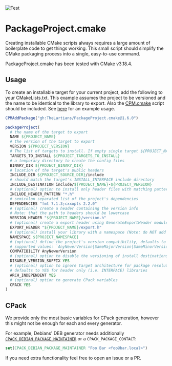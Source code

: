 ![Test](https://github.com/TheLartians/PackageProject.cmake/workflows/Test/badge.svg)

# PackageProject.cmake

Creating installable CMake scripts always requires a large amount of boilerplate code to get things working.
This small script should simplify the CMake packaging process into a single, easy-to-use command.

PackageProject.cmake has been tested with CMake v3.18.4.

## Usage

To create an installable target for your current project, add the following to your CMakeLists.txt.
This example assumes the project to be versioned and the name to be identical to the library to export.
Also the [CPM.cmake](https://github.com/TheLartians/CPM.cmake) script should be included.
See [here](https://github.com/TheLartians/ModernCppStarter/blob/master/CMakeLists.txt) for an example usage.

```cmake
CPMAddPackage("gh:TheLartians/PackageProject.cmake@1.6.0")

packageProject(
  # the name of the target to export
  NAME ${PROJECT_NAME}
  # the version of the target to export
  VERSION ${PROJECT_VERSION}
  # The list of targets to install. If empty single target ${PROJECT_NAME} is installed.
  TARGETS_TO_INSTALL ${PROJECT_TARGETS_TO_INSTALL} 
  # a temporary directory to create the config files
  BINARY_DIR ${PROJECT_BINARY_DIR}
  # location of the target's public headers
  INCLUDE_DIR ${PROJECT_SOURCE_DIR}/include
  # should match the target's INSTALL_INTERFACE include directory
  INCLUDE_DESTINATION include/${PROJECT_NAME}-${PROJECT_VERSION}
  # (optional) option to install only header files with matching pattern
  INCLUDE_HEADER_PATTERN "*.h"
  # semicolon separated list of the project's dependencies
  DEPENDENCIES "fmt 7.1.3;cxxopts 2.2.0"
  # (optional) create a header containing the version info
  # Note: that the path to headers should be lowercase
  VERSION_HEADER "${PROJECT_NAME}/version.h"
  # (optional) create a export header using GenerateExportHeader module
  EXPORT_HEADER "${PROJECT_NAME}/export.h"
  # (optional) install your library with a namespace (Note: do NOT add extra '::')
  NAMESPACE ${PROJECT_NAMESPACE}
  # (optional) define the project's version compatibility, defaults to `AnyNewerVersion`
  # supported values: `AnyNewerVersion|SameMajorVersion|SameMinorVersion|ExactVersion`
  COMPATIBILITY AnyNewerVersion
  # (optional) option to disable the versioning of install destinations
  DISABLE_VERSION_SUFFIX YES
  # (optional) option to ignore target architecture for package resolution
  # defaults to YES for header only (i.e. INTERFACE) libraries
  ARCH_INDEPENDENT YES
  # (optional) option to generate CPack variables
  CPACK YES
)
```

## CPack

We provide only the most basic variables for CPack generation, however this might not be enough
for each and every generator.

For example, Debians' DEB generator needs additionally [`CPACK_DEBIAN_PACKAGE_MAINTAINER`](https://cmake.org/cmake/help/latest/cpack_gen/deb.html#variable:CPACK_DEBIAN_PACKAGE_MAINTAINER) or a `CPACK_PACKAGE_CONTACT`:

```cmake
set(CPACK_DEBIAN_PACKAGE_MAINTAINER "Foo Bar <foo@bar.local>")
```

If you need extra functionality feel free to open an issue or a PR.
